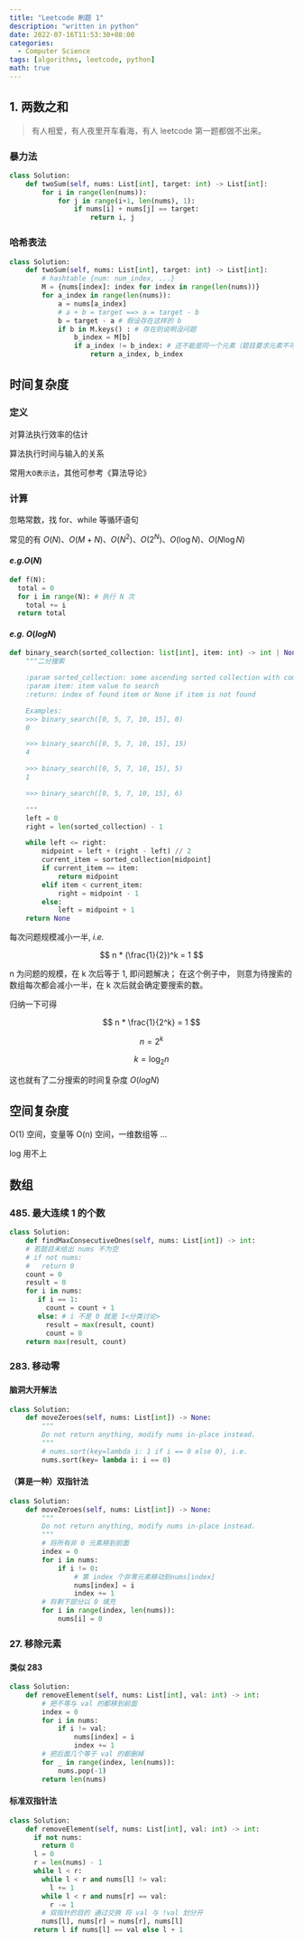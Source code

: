 ```yaml
---
title: "Leetcode 刷题 1"
description: "written in python"
date: 2022-07-16T11:53:30+08:00
categories:
  - Computer Science
tags: [algorithms, leetcode, python]
math: true
---
```


## 1. 两数之和

> 有人相爱，有人夜里开车看海，有人 leetcode 第一题都做不出来。

### 暴力法

```python
class Solution:
    def twoSum(self, nums: List[int], target: int) -> List[int]:
        for i in range(len(nums)):
            for j in range(i+1, len(nums), 1):
                if nums[i] + nums[j] == target:
                    return i, j
```

### 哈希表法

```python
class Solution:
    def twoSum(self, nums: List[int], target: int) -> List[int]:
        # hashtable {num: num_index, ...}
        M = {nums[index]: index for index in range(len(nums))}
        for a_index in range(len(nums)):
            a = nums[a_index]
            # a + b = target ==> a = target - b
            b = target - a # 假设存在这样的 b
            if b in M.keys() : # 存在则说明没问题
                b_index = M[b]
                if a_index != b_index: # 还不能是同一个元素（题目要求元素不可重复使用）
                    return a_index, b_index
```

## 时间复杂度

### 定义

对算法执行效率的估计

算法执行时间与输入的关系

常用`大O表示法`，其他可参考《算法导论》

### 计算

忽略常数，找 for、while 等循环语句

常见的有
$O(N)$、$O(M + N)$、$O(N^2)$、$O(2^N)$、$O(\log{N})$、$O(N \log{N})$

#### _e.g._$O(N)$

```python
def f(N):
  total = 0
  for i in range(N): # 执行 N 次
    total += i
  return total
```

#### _e.g._ $O(log N)$

```python
def binary_search(sorted_collection: list[int], item: int) -> int | None:
    """二分搜索

    :param sorted_collection: some ascending sorted collection with comparable items
    :param item: item value to search
    :return: index of found item or None if item is not found

    Examples:
    >>> binary_search([0, 5, 7, 10, 15], 0)
    0

    >>> binary_search([0, 5, 7, 10, 15], 15)
    4

    >>> binary_search([0, 5, 7, 10, 15], 5)
    1

    >>> binary_search([0, 5, 7, 10, 15], 6)

    """
    left = 0
    right = len(sorted_collection) - 1

    while left <= right:
        midpoint = left + (right - left) // 2
        current_item = sorted_collection[midpoint]
        if current_item == item:
            return midpoint
        elif item < current_item:
            right = midpoint - 1
        else:
            left = midpoint + 1
    return None
```

每次问题规模减小一半, _i.e._

$$
  n * (\frac{1}{2})^k = 1
$$

n 为问题的规模，在 k 次后等于 1, 即问题解决；
在这个例子中，
则意为待搜索的数组每次都会减小一半，在 k 次后就会确定要搜索的数。

归纳一下可得

$$
  n * \frac{1}{2^k} = 1
$$

$$
  n = 2^k
$$

$$
  k = \log_2{n}
$$

这也就有了二分搜索的时间复杂度 $O(log N)$

## 空间复杂度

O(1) 空间，变量等
O(n) 空间，一维数组等
...

log 用不上

## 数组

### 485. 最大连续 1 的个数

```python
class Solution:
    def findMaxConsecutiveOnes(self, nums: List[int]) -> int:
    # 若题目未给出 nums 不为空
    # if not nums:
    #   return 0
    count = 0
    result = 0
    for i in nums:
       if i == 1:
         count = count + 1
       else: # i 不是 0 就是 1<分类讨论>
         result = max(result, count)
         count = 0
    return max(result, count)
```

### 283. 移动零

#### 脑洞大开解法

```python
class Solution:
    def moveZeroes(self, nums: List[int]) -> None:
        """
        Do not return anything, modify nums in-place instead.
        """
        # nums.sort(key=lambda i: 1 if i == 0 else 0), i.e.
        nums.sort(key= lambda i: i == 0)
```

#### （算是一种）双指针法

```python
class Solution:
    def moveZeroes(self, nums: List[int]) -> None:
        """
        Do not return anything, modify nums in-place instead.
        """
        # 将所有非 0 元素移到前面
        index = 0
        for i in nums:
            if i != 0:
                # 第 index 个非零元素移动到nums[index]
                nums[index] = i
                index += 1
        # 将剩下部分以 0 填充
        for i in range(index, len(nums)):
            nums[i] = 0
```

### 27. 移除元素

#### 类似 283

```python
class Solution:
    def removeElement(self, nums: List[int], val: int) -> int:
        # 把不等与 val 的都移到前面
        index = 0
        for i in nums:
            if i != val:
                nums[index] = i
                index += 1
        # 把后面几个等于 val 的都删掉
        for _ in range(index, len(nums)):
            nums.pop(-1)
        return len(nums)
```

#### 标准双指针法

```python
class Solution:
    def removeElement(self, nums: List[int], val: int) -> int:
      if not nums:
        return 0
      l = 0
      r = len(nums) - 1
      while l < r:
        while l < r and nums[l] != val:
          l += 1
        while l < r and nums[r] == val:
          r -= 1
        # 双指针的目的 通过交换 将 val 与 !val 划分开
        nums[l], nums[r] = nums[r], nums[l]
      return l if nums[l] == val else l + 1
```

